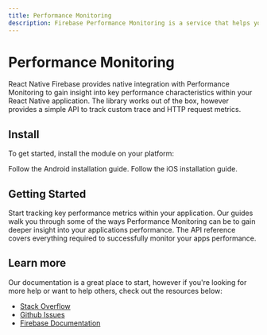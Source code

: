 ```yaml
---
title: Performance Monitoring
description: Firebase Performance Monitoring is a service that helps you to gain insight into the performance characteristics of your iOS and Android apps. 
---
```


# Performance Monitoring

React Native Firebase provides native integration with Performance Monitoring to gain insight into 
key performance characteristics within your React Native application. The library works out of the box, 
however provides a simple API to track custom trace and HTTP request metrics.

<Youtube id="0EHSPFvH7vk" />

## Install

To get started, install the module on your platform:

<Grid columns="2">
	<Block
		title="Android"
		to="/{{ version }}/perf/installation#android"
	>
    Follow the Android installation guide.
	</Block>
	<Block
		title="iOS"
		to="/{{ version }}/perf/installation#ios"
	>
		Follow the iOS installation guide.
	</Block>
</Grid>

## Getting Started

<Grid>
	<Block
		icon="build"
		color="#ffc107"
		title="Quick Start"
		to="/{{ version }}/functions/quick-start"
	>
    Start tracking key performance metrics within your application.
	</Block>
	<Block
		icon="school"
		color="#4CAF50"
		title="Guides"
		to="/guides?tag=perf"
	>
	  Our guides walk you through some of the ways Performance Monitoring can be to gain deeper insight into your applications 
    performance.
	</Block>
  <Block
		icon="layers"
		color="#03A9F4"
		title="Reference"
		to="/{{ version }}/perf/reference"
	>
    The API reference covers everything required to successfully monitor your apps performance.
	</Block>
</Grid>

## Learn more

Our documentation is a great place to start, however if you're looking for more help or want to help others, 
check out the resources below:

- [Stack Overflow](https://stackoverflow.com/questions/tagged/react-native-firebase-perf)
- [Github Issues](https://github.com/invertase/react-native-firebase/issues?utf8=%E2%9C%93&q=is%3Aissue+sort%3Aupdated-desc+label%3Aperf+)
- [Firebase Documentation](https://firebase.google.com/docs/perf-mon?utm_source=invertase&utm_medium=react-native-firebase&utm_campaign=perf-mon)
